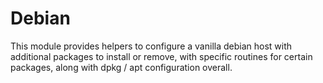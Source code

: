 # Debian

This module provides helpers to configure a vanilla debian host with
additional packages to install or remove, with specific routines for
certain packages, along with dpkg / apt configuration overall.